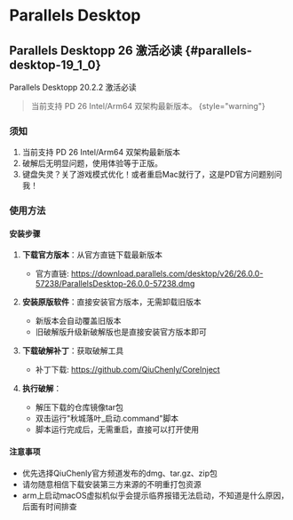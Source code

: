 # Parallels Desktop

## Parallels Desktopp 26 激活必读 {#parallels-desktop-19_1_0}

<link-summary>Parallels Desktopp 20.2.2 激活必读</link-summary>

> 当前支持 PD 26 Intel/Arm64 双架构最新版本。
> {style="warning"}

### 须知

1. 当前支持 PD 26 Intel/Arm64 双架构最新版本
2. 破解后无明显问题，使用体验等于正版。
3. 键盘失灵？关了游戏模式优化！或者重启Mac就行了，这是PD官方问题别问我！


### 使用方法

#### 安装步骤
1. **下载官方版本**：从官方直链下载最新版本
   - 官方直链: https://download.parallels.com/desktop/v26/26.0.0-57238/ParallelsDesktop-26.0.0-57238.dmg

2. **安装原版软件**：直接安装官方版本，无需卸载旧版本
   - 新版本会自动覆盖旧版本
   - 旧破解版升级新破解版也是直接安装官方版本即可

3. **下载破解补丁**：获取破解工具
   - 补丁下载: https://github.com/QiuChenly/CoreInject

4. **执行破解**：
   - 解压下载的仓库镜像tar包
   - 双击运行"秋城落叶_启动.command"脚本
   - 脚本运行完成后，无需重启，直接可以打开使用

#### 注意事项
- 优先选择QiuChenly官方频道发布的dmg、tar.gz、zip包
- 请勿随意相信下载安装第三方来源的不明重打包资源
- arm上启动macOS虚拟机似乎会提示临界报错无法启动，不知道是什么原因，后面有时间排查
